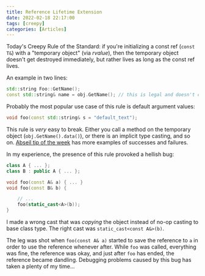 ```yaml
---
title: Reference Lifetime Extension
date: 2022-02-18 22:17:00
tags: [creepy]
categories: [Articles]
---
```


Today's Creepy Rule of the Standard: if you're initializing a const ref (`const T&`) with a "temporary object"
(via *rvalue*), then the temporary object doesn't get destroyed immediately, but rather lives as long
as the const ref lives.

An example in two lines:
```c++
std::string Foo::GetName();
const std::string& name = obj.GetName(); // this is legal and doesn't crash!
```

Probably the most popular use case of this rule is default argument values:
```c++
void foo(const std::string& s = "default_text");
```

This rule is *very* easy to break. Either you call a method on the temporary object (`obj.GetName().data()`),
or there is an implicit type casting, and so on.
[Abseil tip of the week](https://abseil.io/tips/107) has more examples of successes and failures.

In my experience, the presence of this rule provoked a hellish bug:
```c++
class A { ... };
class B : public A { ... };

void foo(const A& a) { ... }
void foo(const B& b) {

    // ...
    foo(static_cast<A>(b));
}
```

I made a wrong cast that was *copying* the object instead of no-op casting to base class type. The right cast
was `static_cast<const A&>(b)`.

The leg was shot when `foo(const A& a)` started to save the reference to `a` in order to use the reference whenever after.
While `foo` was called, everything was fine, the reference was okay, and just after `foo` has ended, the reference became
dandling. Debugging problems caused by this bug has taken a plenty of my time...
